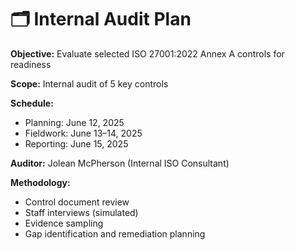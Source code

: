 # 🗂️ Internal Audit Plan

**Objective:** Evaluate selected ISO 27001:2022 Annex A controls for readiness

**Scope:** Internal audit of 5 key controls

**Schedule:**  
- Planning: June 12, 2025  
- Fieldwork: June 13–14, 2025  
- Reporting: June 15, 2025

**Auditor:** Jolean McPherson (Internal ISO Consultant)

**Methodology:**  
- Control document review  
- Staff interviews (simulated)  
- Evidence sampling  
- Gap identification and remediation planning
